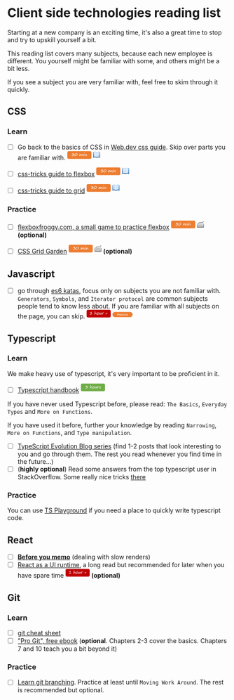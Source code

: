 # Client side technologies reading list
Starting at a new company is an exciting time, it's also a great time to stop and try to upskill yourself a bit.

This reading list covers many subjects, because each new employee is different. You yourself might be familiar with some, and others might be a bit less.

If you see a subject you are very familiar with, feel free to skim through it quickly.

## CSS 
### Learn

- [ ] Go back to the basics of CSS in [Web.dev css guide](https://web.dev/learn/css/). Skip over parts you are familiar with.  ![30m](../assets/time-30m.png) ![read](../assets/tag-read.png)
  
- [ ] [css-tricks guide to flexbox](https://css-tricks.com/snippets/css/a-guide-to-flexbox/)  ![30m](../assets/time-30m.png) ![read](../assets/tag-read.png)

- [ ] [css-tricks guide to grid](https://css-tricks.com/snippets/css/complete-guide-grid//) ![30m](../assets/time-30m.png) ![read](../assets/tag-read.png)

### Practice 
- [ ] [flexboxfroggy.com, a small game to practice flexbox](https://flexboxfroggy.com/) ![30m](../assets/time-30m.png) ![handson](../assets/tag-handson.png) **(optional)**

- [ ] [CSS Grid Garden](https://cssgridgarden.com/) ![30m](../assets/time-30m.png) ![handson](../assets/tag-handson.png) **(optional)**

## Javascript
- [ ] go through [es6 katas](https://jskatas.org/), focus only on subjects you are not familiar with. `Generators`,  `Symbols`, and `Iterator protocol` are common subjects people tend to know less about. If you are familiar with all subjects on the page, you can skip. ![1h](../assets/time-1h.png) <img src="../assets/btn-practice.png" height="16">


## Typescript
### Learn
We make heavy use of typescript, it's very important to be proficient in it. 
- [ ] [Typescript handbook](https://www.typescriptlang.org/docs/handbook/intro.html) ![3h](../assets/time-3h.png)

If you have never used Typescript before, please read: `The Basics`, `Everyday Types` and `More on Functions`.

If you have used it before, further your knowledge by reading `Narrowing`, `More on Functions`, and `Type manipulation`.

- [ ] [TypeScript Evolution Blog series](https://mariusschulz.com/blog/series/typescript-evolution) (find 1-2 posts that look interesting to you and go through them. The rest you read whenever you find time in the future...)
- [ ] (**highly optional**) Read some answers from the top typescript user in StackOverflow. Some really nice tricks [there](https://stackoverflow.com/users/2887218/jcalz?tab=answers)

### Practice
You can use [TS Playground](https://www.typescriptlang.org/play) if you need a place to quickly write typescript code.

## React

- [ ] [**Before you memo**](https://overreacted.io/before-you-memo/) (dealing with slow renders)
- [ ] [React as a UI runtime](https://overreacted.io/react-as-a-ui-runtime/), a long read but recommended for later when you have spare time ![1h](../assets/time-1h.png) **(optional)**

## Git
### Learn
- [ ] [git cheat sheet](https://education.github.com/git-cheat-sheet-education.pdf)
- [ ] ["Pro Git", free ebook](https://git-scm.com/book/en/v2) (**optional**. Chapters 2-3 cover the basics. Chapters 7 and 10 teach you a bit beyond it)

### Practice 
- [ ] [Learn git branching](https://learngitbranching.js.org/). Practice at least until `Moving Work Around`. The rest is recommended but optional.

